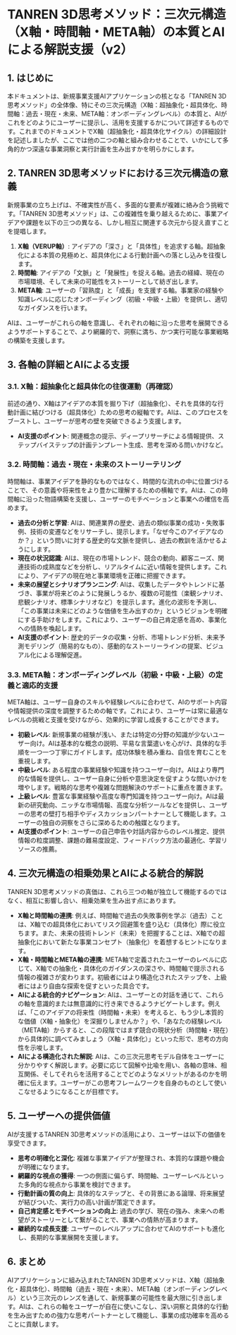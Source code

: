 # TANREN 3D思考メソッド：三次元構造（X軸・時間軸・META軸）の本質とAIによる解説支援（v2）

## 1. はじめに

本ドキュメントは、新規事業支援AIアプリケーションの核となる「TANREN 3D思考メソッド」の全体像、特にその三次元構造（X軸：超抽象化・超具体化、時間軸：過去・現在・未来、META軸：オンボーディングレベル）の本質と、AIがこれをどのようにユーザーに提示し、活用を支援するかについて詳述するものです。これまでのドキュメントでX軸（超抽象化・超具体化サイクル）の詳細設計を記述しましたが、ここでは他の二つの軸と組み合わせることで、いかにして多角的かつ深遠な事業洞察と実行計画を生み出すかを明らかにします。

## 2. TANREN 3D思考メソッドにおける三次元構造の意義

新規事業の立ち上げは、不確実性が高く、多面的な要素が複雑に絡み合う挑戦です。「TANREN 3D思考メソッド」は、この複雑性を乗り越えるために、事業アイデアや課題を以下の三つの異なる、しかし相互に関連する次元から捉え直すことを提唱します。

1.  **X軸（VERUP軸）**: アイデアの「深さ」と「具体性」を追求する軸。超抽象化による本質の見極めと、超具体化による行動計画への落とし込みを往復します。
2.  **時間軸**: アイデアの「文脈」と「発展性」を捉える軸。過去の経緯、現在の市場環境、そして未来の可能性をストーリーとして紡ぎ出します。
3.  **META軸**: ユーザーの「習熟度」と「成長」を支援する軸。事業家の経験や知識レベルに応じたオンボーディング（初級・中級・上級）を提供し、適切なガイダンスを行います。

AIは、ユーザーがこれらの軸を意識し、それぞれの軸に沿った思考を展開できるようサポートすることで、より網羅的で、洞察に満ち、かつ実行可能な事業戦略の構築を支援します。

## 3. 各軸の詳細とAIによる支援

### 3.1. X軸：超抽象化と超具体化の往復運動（再確認）

前述の通り、X軸はアイデアの本質を掘り下げ（超抽象化）、それを具体的な行動計画に結びつける（超具体化）ための思考の縦軸です。AIは、このプロセスをブーストし、ユーザーが思考の壁を突破できるよう支援します。

*   **AI支援のポイント**: 関連概念の提示、ディープリサーチによる情報提供、ステップバイステップの計画テンプレート生成、思考を深める問いかけなど。

### 3.2. 時間軸：過去・現在・未来のストーリーテリング

時間軸は、事業アイデアを静的なものではなく、時間的な流れの中に位置づけることで、その意義や将来性をより豊かに理解するための横軸です。AIは、この時間軸に沿った物語構築を支援し、ユーザーのモチベーションと事業への確信を高めます。

*   **過去の分析と学習**: AIは、関連業界の歴史、過去の類似事業の成功・失敗事例、技術の変遷などをリサーチし、提示します。「なぜ今このアイデアなのか？」という問いに対する歴史的な文脈を提供し、過去の教訓を活かせるようにします。
*   **現在の状況認識**: AIは、現在の市場トレンド、競合の動向、顧客ニーズ、関連技術の成熟度などを分析し、リアルタイムに近い情報を提供します。これにより、アイデアの現在地と事業環境を正確に把握できます。
*   **未来の展望とシナリオプランニング**: AIは、収集したデータやトレンドに基づき、事業が将来どのように発展しうるか、複数の可能性（楽観シナリオ、悲観シナリオ、標準シナリオなど）を提示します。進化の波形を予測し、「この事業は未来にどのような価値を生み出すのか」というビジョンを明確にする手助けをします。これにより、ユーザーの自己肯定感を高め、事業化への情熱を喚起します。
*   **AI支援のポイント**: 歴史的データの収集・分析、市場トレンド分析、未来予測モデリング（簡易的なもの）、感動的なストーリーラインの提案、ビジュアル化による理解促進。

### 3.3. META軸：オンボーディングレベル（初級・中級・上級）の定義と適応的支援

META軸は、ユーザー自身のスキルや経験レベルに合わせて、AIのサポート内容や情報提供の深度を調整するための軸です。これにより、ユーザーは常に最適なレベルの挑戦と支援を受けながら、効果的に学習し成長することができます。

*   **初級レベル**: 新規事業の経験が浅い、または特定の分野の知識が少ないユーザー向け。AIは基本的な概念の説明、平易な言葉遣いを心がけ、具体的な手順を一つ一つ丁寧にガイドします。成功体験を積み重ね、自信を育むことを重視します。
*   **中級レベル**: ある程度の事業経験や知識を持つユーザー向け。AIはより専門的な情報を提供し、ユーザー自身に分析や意思決定を促すような問いかけを増やします。戦略的な思考や複雑な問題解決のサポートに重点を置きます。
*   **上級レベル**: 豊富な事業経験や高度な専門知識を持つユーザー向け。AIは最新の研究動向、ニッチな市場情報、高度な分析ツールなどを提供し、ユーザーの思考の壁打ち相手やディスカッションパートナーとして機能します。ユーザーの独自の洞察をさらに深めるための触媒となります。
*   **AI支援のポイント**: ユーザーの自己申告や対話内容からのレベル推定、提供情報の粒度調整、課題の難易度設定、フィードバック方法の最適化、学習リソースの推薦。

## 4. 三次元構造の相乗効果とAIによる統合的解説

TANREN 3D思考メソッドの真価は、これら三つの軸が独立して機能するのではなく、相互に影響し合い、相乗効果を生み出す点にあります。

*   **X軸と時間軸の連携**: 例えば、時間軸で過去の失敗事例を学ぶ（過去）ことは、X軸での超具体化においてリスク回避策を盛り込む（具体化）際に役立ちます。また、未来の技術トレンド（未来）を把握することは、X軸での超抽象化において新たな事業コンセプト（抽象化）を着想するヒントになります。
*   **X軸・時間軸とMETA軸の連携**: META軸で定義されたユーザーのレベルに応じて、X軸での抽象化・具体化のガイダンスの深さや、時間軸で提示される情報の複雑さが変わります。初級者にはより構造化されたステップを、上級者にはより自由な探索を促すといった具合です。
*   **AIによる統合的ナビゲーション**: AIは、ユーザーとの対話を通じて、これらの軸を意識的または無意識的に行き来できるようナビゲートします。例えば、「このアイデアの将来性（時間軸・未来）を考えると、もう少し本質的な価値（X軸・抽象化）を深掘りしませんか？」や、「あなたの経験レベル（META軸）からすると、この段階ではまず競合の現状分析（時間軸・現在）から具体的に調べてみましょう（X軸・具体化）」といった形で、思考の方向性を示唆します。
*   **AIによる構造化された解説**: AIは、この三次元思考モデル自体をユーザーに分かりやすく解説します。必要に応じて図解や比喩を用い、各軸の意味、相互関係、そしてそれらを活用することでどのようなメリットがあるのかを明確に伝えます。ユーザーがこの思考フレームワークを自身のものとして使いこなせるようになることが目標です。

## 5. ユーザーへの提供価値

AIが支援するTANREN 3D思考メソッドの活用により、ユーザーは以下の価値を享受できます。

*   **思考の明確化と深化**: 複雑な事業アイデアが整理され、本質的な課題や機会が明確になります。
*   **網羅的な視点の獲得**: 一つの側面に偏らず、時間軸、ユーザーレベルといった多角的な視点から事業を検討できます。
*   **行動計画の質の向上**: 具体的なステップと、その背景にある論理、将来展望が結びついた、実行力の高い計画が策定できます。
*   **自己肯定感とモチベーションの向上**: 過去の学び、現在の強み、未来への希望がストーリーとして繋がることで、事業への情熱が高まります。
*   **継続的な成長支援**: ユーザーのレベルアップに合わせてAIのサポートも進化し、長期的な事業展開を支援します。

## 6. まとめ

AIアプリケーションに組み込まれたTANREN 3D思考メソッドは、X軸（超抽象化・超具体化）、時間軸（過去・現在・未来）、META軸（オンボーディングレベル）という三次元のレンズを通して、新規事業の可能性を最大限に引き出します。AIは、これらの軸をユーザーが自在に使いこなし、深い洞察と具体的な行動を生み出すための強力な思考パートナーとして機能し、事業の成功確率を高めることに貢献します。
